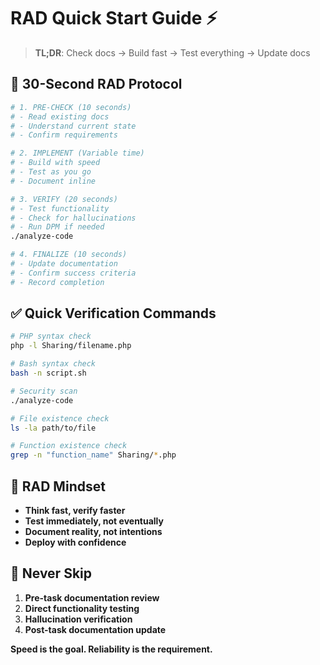 # RAD Quick Start Guide ⚡

> **TL;DR**: Check docs → Build fast → Test everything → Update docs

## 🚀 **30-Second RAD Protocol**

```bash
# 1. PRE-CHECK (10 seconds)
# - Read existing docs
# - Understand current state
# - Confirm requirements

# 2. IMPLEMENT (Variable time)
# - Build with speed
# - Test as you go
# - Document inline

# 3. VERIFY (20 seconds)
# - Test functionality
# - Check for hallucinations
# - Run DPM if needed
./analyze-code

# 4. FINALIZE (10 seconds)  
# - Update documentation
# - Confirm success criteria
# - Record completion
```

## ✅ **Quick Verification Commands**

```bash
# PHP syntax check
php -l Sharing/filename.php

# Bash syntax check
bash -n script.sh

# Security scan
./analyze-code

# File existence check
ls -la path/to/file

# Function existence check
grep -n "function_name" Sharing/*.php
```

## 🎯 **RAD Mindset**

- **Think fast, verify faster**
- **Test immediately, not eventually**  
- **Document reality, not intentions**
- **Deploy with confidence**

## 🚨 **Never Skip**

1. **Pre-task documentation review**
2. **Direct functionality testing**
3. **Hallucination verification**
4. **Post-task documentation update**

**Speed is the goal. Reliability is the requirement.** 